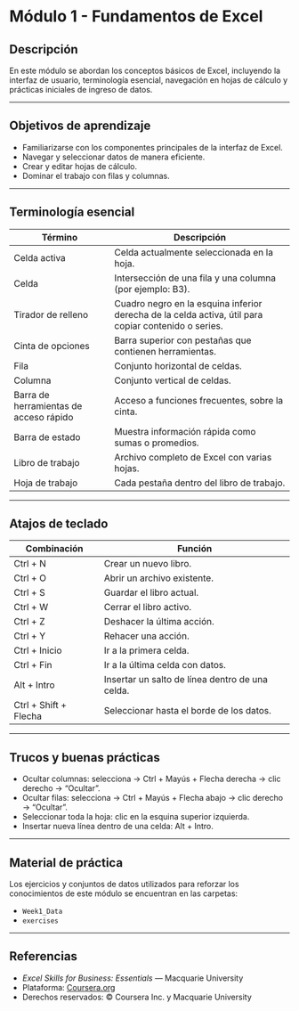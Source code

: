 # Módulo 1 - Fundamentos de Excel

## Descripción
En este módulo se abordan los conceptos básicos de Excel, incluyendo la interfaz de usuario, terminología esencial, navegación en hojas de cálculo y prácticas iniciales de ingreso de datos.

---

## Objetivos de aprendizaje
- Familiarizarse con los componentes principales de la interfaz de Excel.  
- Navegar y seleccionar datos de manera eficiente.  
- Crear y editar hojas de cálculo.  
- Dominar el trabajo con filas y columnas.  

---

## Terminología esencial

| Término | Descripción |
|----------|-------------|
| Celda activa | Celda actualmente seleccionada en la hoja. |
| Celda | Intersección de una fila y una columna (por ejemplo: B3). |
| Tirador de relleno | Cuadro negro en la esquina inferior derecha de la celda activa, útil para copiar contenido o series. |
| Cinta de opciones | Barra superior con pestañas que contienen herramientas. |
| Fila | Conjunto horizontal de celdas. |
| Columna | Conjunto vertical de celdas. |
| Barra de herramientas de acceso rápido | Acceso a funciones frecuentes, sobre la cinta. |
| Barra de estado | Muestra información rápida como sumas o promedios. |
| Libro de trabajo | Archivo completo de Excel con varias hojas. |
| Hoja de trabajo | Cada pestaña dentro del libro de trabajo. |

---

## Atajos de teclado

| Combinación | Función |
|--------------|----------|
| Ctrl + N | Crear un nuevo libro. |
| Ctrl + O | Abrir un archivo existente. |
| Ctrl + S | Guardar el libro actual. |
| Ctrl + W | Cerrar el libro activo. |
| Ctrl + Z | Deshacer la última acción. |
| Ctrl + Y | Rehacer una acción. |
| Ctrl + Inicio | Ir a la primera celda. |
| Ctrl + Fin | Ir a la última celda con datos. |
| Alt + Intro | Insertar un salto de línea dentro de una celda. |
| Ctrl + Shift + Flecha | Seleccionar hasta el borde de los datos. |

---

## Trucos y buenas prácticas

- Ocultar columnas: selecciona → Ctrl + Mayús + Flecha derecha → clic derecho → “Ocultar”.  
- Ocultar filas: selecciona → Ctrl + Mayús + Flecha abajo → clic derecho → “Ocultar”.  
- Seleccionar toda la hoja: clic en la esquina superior izquierda.  
- Insertar nueva línea dentro de una celda: Alt + Intro.  

---

## Material de práctica

Los ejercicios y conjuntos de datos utilizados para reforzar los conocimientos de este módulo se encuentran en las carpetas:

- `Week1_Data`  
- `exercises`  

---

## Referencias

- *Excel Skills for Business: Essentials* — Macquarie University  
- Plataforma: [Coursera.org](https://www.coursera.org/learn/excel-essentials)  
- Derechos reservados: © Coursera Inc. y Macquarie University  